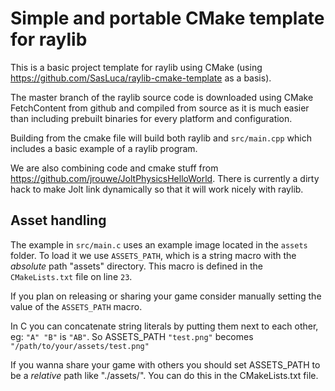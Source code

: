 # Simple and portable CMake template for raylib

This is a basic project template for raylib using CMake (using https://github.com/SasLuca/raylib-cmake-template as a basis).

The master branch of the raylib source code is downloaded using CMake FetchContent from github and compiled from source as it is much easier than including prebuilt binaries for every platform and configuration.

Building from the cmake file will build both raylib and `src/main.cpp` which includes a basic example of a raylib program.

We are also combining code and cmake stuff from https://github.com/jrouwe/JoltPhysicsHelloWorld. There is currently a dirty hack to make Jolt link dynamically so that it will work nicely with raylib.

## Asset handling

The example in `src/main.c` uses an example image located in the `assets` folder.
To load it we use `ASSETS_PATH`, which is a string macro with the *absolute* path "assets" directory.
This macro is defined in the `CMakeLists.txt` file on line `23`.

If you plan on releasing or sharing your game consider manually setting the value of the `ASSETS_PATH` macro.

In C you can concatenate string literals by putting them next to each other, 
eg: `"A" "B"` is `"AB"`. So ASSETS_PATH `"test.png"` becomes `"/path/to/your/assets/test.png"`

If you wanna share your game with others you should set ASSETS_PATH to be a *relative* path like "./assets/". You can do this in the CMakeLists.txt file. 
